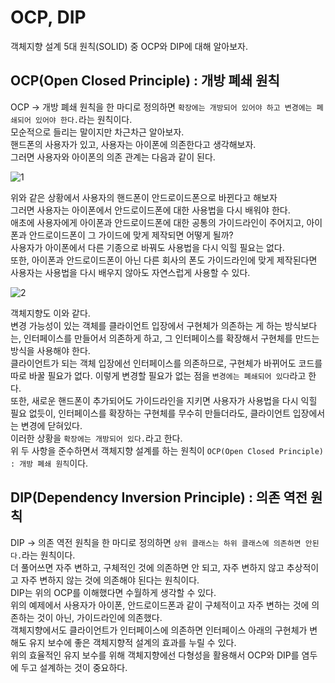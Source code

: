 # OCP, DIP

객체지향 설계 5대 원칙(SOLID) 중 OCP와 DIP에 대해 알아보자.<br>

## OCP(Open Closed Principle) : 개방 폐쇄 원칙

OCP -> 개방 폐쇄 원칙을 한 마디로 정의하면 `확장에는 개방되어 있어야 하고 변경에는 폐쇄되어 있어야 한다.`라는 원칙이다.<br>
모순적으로 들리는 말이지만 차근차근 알아보자.<br>
핸드폰의 사용자가 있고, 사용자는 아이폰에 의존한다고 생각해보자.<br>
그러면 사용자와 아이폰의 의존 관계는 다음과 같이 된다.<br>

![1](/assets/images/200924-1.png)<br>

위와 같은 상황에서 사용자의 핸드폰이 안드로이드폰으로 바뀐다고 해보자<br>
그러면 사용자는 아이폰에서 안드로이드폰에 대한 사용법을 다시 배워야 한다.<br>
애초에 사용자에게 아이폰과 안드로이드폰에 대한 공통의 가이드라인이 주어지고, 아이폰과 안드로이드폰이 그 가이드에 맞게 제작되면 어떻게 될까?<br>
사용자가 아이폰에서 다른 기종으로 바꿔도 사용법을 다시 익힐 필요는 없다.<br>
또한, 아이폰과 안드로이드폰이 아닌 다른 회사의 폰도 가이드라인에 맞게 제작된다면 사용자는 사용법을 다시 배우지 않아도 자연스럽게 사용할 수 있다.<br>

![2](/assets/images/200924-2.png)<br>

객체지향도 이와 같다.<br>
변경 가능성이 있는 객체를 클라이언트 입장에서 구현체가 의존하는 게 하는 방식보다는, 인터페이스를 만들어서 의존하게 하고, 그 인터페이스를 확장해서 구현체를 만드는 방식을 사용해야 한다.<br>
클라이언트가 되는 객체 입장에선 인터페이스를 의존하므로, 구현체가 바뀌어도 코드를 따로 바꿀 필요가 없다.
이렇게 변경할 필요가 없는 점을 `변경에는 폐쇄되어 있다`라고 한다.<br>
또한, 새로운 핸드폰이 추가되어도 가이드라인을 지키면 사용자가 사용법을 다시 익힐 필요 없듯이, 인터페이스를 확장하는 구현체를 무수히 만들더라도, 클라이언트 입장에서는 변경에 닫혀있다.<br>
이러한 상황을 `확장에는 개방되어 있다.`라고 한다.<br>
위 두 사항을 준수하면서 객체지향 설계를 하는 원칙이 `OCP(Open Closed Principle) : 개방 폐쇄 원칙`이다.<br>

## DIP(Dependency Inversion Principle) : 의존 역전 원칙

DIP -> 의존 역전 원칙을 한 마디로 정의하면 `상위 클래스는 하위 클래스에 의존하면 안된다.`라는 원칙이다.<br>
더 풀어쓰면 자주 변하고, 구체적인 것에 의존하면 안 되고, 자주 변하지 않고 추상적이고 자주 변하지 않는 것에 의존해야 된다는 원칙이다.<br>
DIP는 위의 OCP를 이해했다면 수월하게 생각할 수 있다.<br>
위의 예제에서 사용자가 아이폰, 안드로이드폰과 같이 구체적이고 자주 변하는 것에 의존하는 것이 아닌, 가이드라인에 의존했다.<br>
객체지향에서도 클라이언트가 인터페이스에 의존하면 인터페이스 아래의 구현체가 변해도 유지 보수에 좋은 객체지향적 설계의 효과를 누릴 수 있다.<br>
위의 효율적인 유지 보수를 위해 객체지향에선 다형성을 활용해서 OCP와 DIP를 염두에 두고 설계하는 것이 중요하다.<br>
